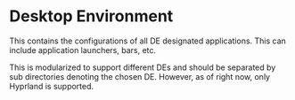 # Desktop Environment

This contains the configurations of all DE designated applications. This can include application launchers, bars, etc.

This is modularized to support different DEs and should be separated by sub directories denoting the chosen DE. However, as of right now, only Hyprland is supported.
